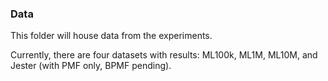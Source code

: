 ### Data

This folder will house data from the experiments. 

Currently, there are four datasets with results: ML100k, ML1M, ML10M, and Jester (with PMF only, BPMF pending).
